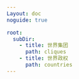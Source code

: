 ```yaml
---
Layout: doc
noguide: true

root:
  subDir:
    - title: 世界集团
      path: cliques
    - title: 世界政权
      path: countries
---
```

